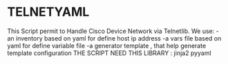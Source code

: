 # TELNETYAML
This Script permit to Handle Cisco Device Network via Telnetlib.
We use:
 -an inventory based on yaml for define host ip address 
 -a vars file based on yaml for define variable file
 -a generator template , that help generate template configuration
 THE SCRIPT NEED THIS LIBRARY :
 jinja2
 pyyaml  
 
 
